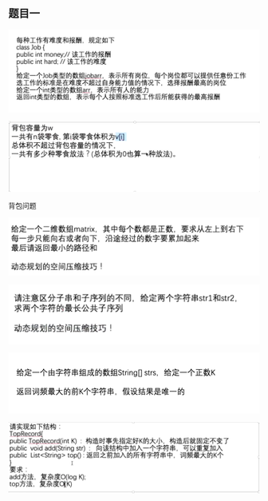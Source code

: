 ## 题目一
![](.题目以及思路_images/adfeac31.png)

![](.题目以及思路_images/2f0e3282.png)

背包问题


![](.题目以及思路_images/36a9232f.png)


![](.题目以及思路_images/63df1fda.png)


![](.题目以及思路_images/22ee4d31.png)


![](.题目以及思路_images/794cfad1.png)